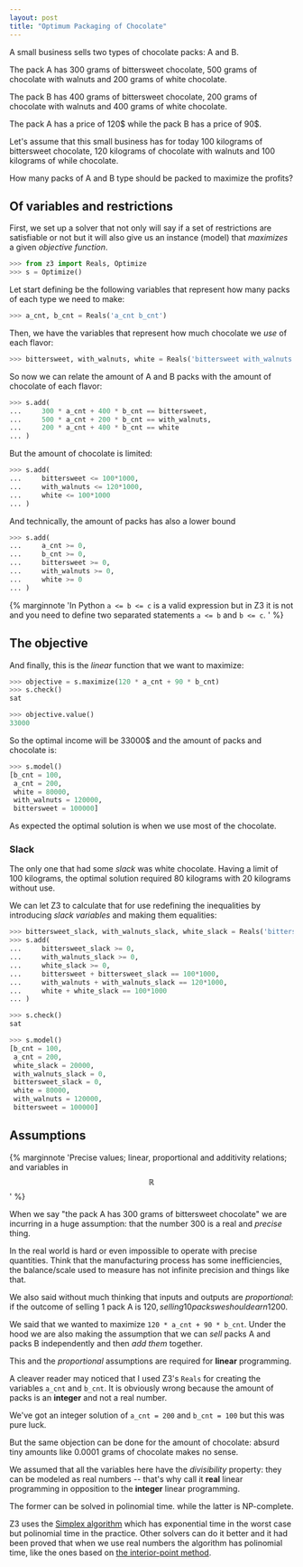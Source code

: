 ```yaml
---
layout: post
title: "Optimum Packaging of Chocolate"
---
```


A small business sells two types of chocolate packs: A and B.

The pack A has 300 grams of bittersweet chocolate, 500 grams of
chocolate with walnuts and 200 grams of white chocolate.

The pack B has 400 grams of bittersweet chocolate, 200 grams of
chocolate with walnuts and 400 grams of white chocolate.

The pack A has a price of 120$ while the pack B has a price of 90$.

Let's assume that this small business has for today 100 kilograms of
bittersweet chocolate, 120 kilograms of chocolate with walnuts and 100
kilograms of while chocolate.

How many packs of A and B type should be packed to maximize the profits?
<!--more-->

## Of variables and restrictions

First, we set up a solver that not only will say if a set of
restrictions are
satisfiable or not but it will also give us an instance (model) that
*maximizes* a given *objective function*.

```python
>>> from z3 import Reals, Optimize
>>> s = Optimize()
```

Let start defining be the following variables that represent how many packs
of each type we need to make:

```python
>>> a_cnt, b_cnt = Reals('a_cnt b_cnt')
```

Then, we have the variables that represent how much chocolate we *use* of
each flavor:

```python
>>> bittersweet, with_walnuts, white = Reals('bittersweet with_walnuts white')
```

So now we can relate the amount of A and B packs with the amount of
chocolate of each flavor:

```python
>>> s.add(
...     300 * a_cnt + 400 * b_cnt == bittersweet,
...     500 * a_cnt + 200 * b_cnt == with_walnuts,
...     200 * a_cnt + 400 * b_cnt == white
... )
```

But the amount of chocolate is limited:

```python
>>> s.add(
...     bittersweet <= 100*1000,
...     with_walnuts <= 120*1000,
...     white <= 100*1000
... )
```

And technically, the amount of packs has also a lower bound

```python
>>> s.add(
...     a_cnt >= 0,
...     b_cnt >= 0,
...     bittersweet >= 0,
...     with_walnuts >= 0,
...     white >= 0
... )
```

{% marginnote
'In Python `a <= b <= c` is a valid expression but in Z3 it is not
and you need to define two separated statements `a <= b` and `b <= c`.
' %}

## The objective

And finally, this is the *linear* function that we want to maximize:

```python
>>> objective = s.maximize(120 * a_cnt + 90 * b_cnt)
>>> s.check()
sat

>>> objective.value()
33000
```

So the optimal income will be 33000$ and the amount of packs and
chocolate is:

```python
>>> s.model()
[b_cnt = 100,
 a_cnt = 200,
 white = 80000,
 with_walnuts = 120000,
 bittersweet = 100000]
```

As expected the optimal solution is when we use most of the chocolate.

### Slack

The only one that had some *slack* was white chocolate. Having a limit
of 100 kilograms, the optimal solution required 80 kilograms with 20
kilograms without use.

We can let Z3 to calculate that for use redefining the inequalities by
introducing *slack variables* and making them equalities:

```python
>>> bittersweet_slack, with_walnuts_slack, white_slack = Reals('bittersweet_slack with_walnuts_slack white_slack')
>>> s.add(
...     bittersweet_slack >= 0,
...     with_walnuts_slack >= 0,
...     white_slack >= 0,
...     bittersweet + bittersweet_slack == 100*1000,
...     with_walnuts + with_walnuts_slack == 120*1000,
...     white + white_slack == 100*1000
... )

>>> s.check()
sat

>>> s.model()
[b_cnt = 100,
 a_cnt = 200,
 white_slack = 20000,
 with_walnuts_slack = 0,
 bittersweet_slack = 0,
 white = 80000,
 with_walnuts = 120000,
 bittersweet = 100000]
```

## Assumptions

{% marginnote
'Precise values; linear, proportional and additivity relations; and
variables in $$\mathbb{R}$$
' %}

When we say "the pack A has 300 grams of bittersweet chocolate" we are
incurring in a huge assumption: that the number 300 is a real and
*precise* thing.

In the real world is hard or even impossible to operate with precise
quantities. Think that the manufacturing process has some
inefficiencies, the balance/scale used to measure has not infinite
precision and things like that.

We also said without much thinking that inputs and
outputs are *proportional*: if the outcome of selling 1 pack A is 120$,
selling 10 packs we should earn 1200$.

We said that we wanted to maximize `120 * a_cnt + 90 * b_cnt`. Under the
hood we are also making the assumption that we can *sell* packs A and
packs B independently and then *add them* together.

This and the *proportional* assumptions are required for **linear**
programming.

A cleaver reader may noticed that I used Z3's `Reals` for creating the
variables `a_cnt` and `b_cnt`. It is obviously wrong because the amount
of packs is an **integer** and not a real number.

We've got an integer solution of `a_cnt = 200` and `b_cnt = 100` but
this was pure luck.

But the same objection can be done for the amount of chocolate: absurd
tiny amounts like 0.0001 grams of chocolate makes no sense.

We assumed that all the variables here have the *divisibility* property:
they can be modeled as real numbers -- that's why call it **real** linear
programming in opposition to the **integer** linear programming.

The former can be solved in polinomial time. while the
latter is NP-complete.

Z3 uses the [Simplex
algorithm](https://en.wikipedia.org/wiki/Simplex_algorithm) which has
exponential time in the worst case but polinomial time in the practice.
Other solvers can do it better and it had been proved that when we use
real numbers the algorithm has polinomial time, like the ones based on
[the interior-point method](https://en.wikipedia.org/wiki/Interior-point_method).
